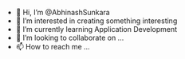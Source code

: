 - 👋 Hi, I’m @AbhinashSunkara
- 👀 I’m interested in creating something interesting
- 🌱 I’m currently learning Application Development
- 💞️ I’m looking to collaborate on ...
- 📫 How to reach me ...

<!---
AbhinashSunkara/AbhinashSunkara is a ✨ special ✨ repository because its `README.md` (this file) appears on your GitHub profile.
You can click the Preview link to take a look at your changes.
--->
